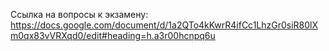 Ссылка на вопросы к экзамену: https://docs.google.com/document/d/1a2QTo4kKwrR4ifCc1LhzGr0siR80lXm0qx83vVRXqd0/edit#heading=h.a3r00hcnpq6u
